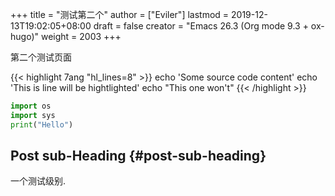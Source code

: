 +++
title = "测试第二个"
author = ["Eviler"]
lastmod = 2019-12-13T19:02:05+08:00
draft = false
creator = "Emacs 26.3 (Org mode 9.3 + ox-hugo)"
weight = 2003
+++

第二个测试页面

{{< highlight 7ang "hl_lines=8" >}}
echo 'Some source code content'
echo 'This is line will be hightlighted'
echo "This one won't"
{{< /highlight >}}

```python
import os
import sys
print("Hello")
```


## Post sub-Heading {#post-sub-heading}

一个测试级别.
